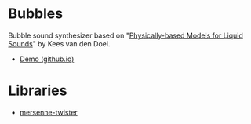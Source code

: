 # Bubbles
Bubble sound synthesizer based on "[Physically-based Models for Liquid Sounds](http://persianney.com/kvdoelcsubc/publications/tap05.pdf)" by Kees van den Doel.

- [Demo (github.io)](https://ryukau.github.io/Bubbles/)

# Libraries
- [mersenne-twister](https://github.com/boo1ean/mersenne-twister)
